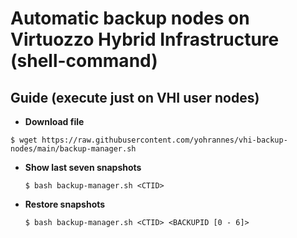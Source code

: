 # Automatic backup nodes on Virtuozzo Hybrid Infrastructure (shell-command)

## Guide (execute just on VHI user nodes)

- **Download file**

``` $ wget https://raw.githubusercontent.com/yohrannes/vhi-backup-nodes/main/backup-manager.sh ```

- **Show last seven snapshots**

  ``` $ bash backup-manager.sh <CTID> ```

- **Restore snapshots**

  ``` $ bash backup-manager.sh <CTID> <BACKUPID [0 - 6]> ```
